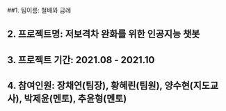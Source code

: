 ##1. 팀이름: 철배와 금례

## 2. 프로젝트명: 저보격차 완화를 위한 인공지능 챗봇

## 3. 프로젝트 기간: 2021.08 - 2021.10

## 4. 참여인원: 장채연(팀장), 황혜린(팀원), 양수현(지도교사), 박제윤(멘토), 추윤형(멘토)
